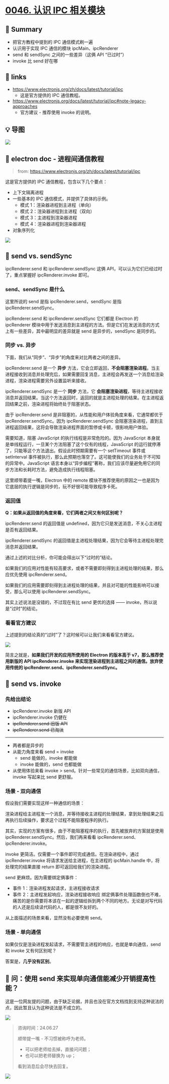 # [0046. 认识 IPC 相关模块](https://github.com/Tdahuyou/electron/tree/main/0046.%20%E8%AE%A4%E8%AF%86%20IPC%20%E7%9B%B8%E5%85%B3%E6%A8%A1%E5%9D%97)

<!-- region:toc -->
<!-- endregion:toc -->
## 📝 Summary
- 把官方教程中提到的 IPC 通信模式刷一遍
- 认识用于实现 IPC 通信的模块 ipcMain、ipcRenderer
- send 和 sendSync 之间的一些差异（这俩 API “已过时”）
- invoke 比 send 好在哪

## 🔗 links

- https://www.electronjs.org/zh/docs/latest/tutorial/ipc
  - 这是官方提供的 IPC 通信教程。
- https://www.electronjs.org/docs/latest/tutorial/ipc#note-legacy-approaches
  - 官方建议 - 推荐使用 invoke 的说明。

## 💡 导图

![](md-imgs/2024-10-05-22-33-26.png)

## 📝 electron doc - 进程间通信教程

> from: https://www.electronjs.org/zh/docs/latest/tutorial/ipc

这是官方提供的 IPC 通信教程，包含以下几个要点：

- 上下文隔离进程
- 一些基本的 IPC 通信模式，并提供了具体的示例。
  - 模式 1：渲染器进程到主进程（单向）
  - 模式 2：渲染器进程到主进程（双向）
  - 模式 3：主进程到渲染器进程
  - 模式 4：渲染器进程到渲染器进程
- 对象序列化

![](md-imgs/2024-10-05-22-35-18.png)

## 📝 send vs. sendSync

ipcRenderer.send 和 ipcRenderer.sendSync 这俩 API，可以认为它们已经过时了，重点掌握好 ipcRenderer.invoke 即可。

### send、sendSync 是什么

这里所说的 send 是指 ipcRenderer.send，sendSync 是指 ipcRenderer.sendSync。

ipcRenderer.send 和 ipcRenderer.sendSync 它们都是 Electron 的 ipcRenderer 模块中用于发送消息到主进程的方法。但是它们在发送消息的方式上有一些差异，其中最明显的差异就是 send 是异步的，sendSync 是同步的。

### 同步 vs. 异步

下面，我们从“同步”、“异步”的角度来对比两者之间的差异。

ipcRenderer.send 是一个 **异步** 方法，它会立即返回，**不会阻塞渲染进程**。当主进程接收到消息并处理完后，如果需要回复消息，主进程会再发送一个消息给渲染进程，渲染进程需要另外设置监听来接收。

ipcRenderer.sendSync 是一个 **同步** 方法，它 **会阻塞渲染进程**，等待主进程接收消息并返回结果。当这个方法返回时，返回的就是主进程处理的结果。在主进程返回结果之前，渲染进程将始终处于阻塞状态。

由于 ipcRenderer.send 是非阻塞的，从性能和用户体验角度来看，它通常都优于 ipcRenderer.sendSync。因为 ipcRenderer.sendSync 会阻塞渲染进程，直到主进程返回结果，这将会导致渲染进程界面的暂停或卡顿，很影响用户体验。

需要知道，阻塞 JavaScript 的执行线程是非常危险的。因为 JavaScript 本身就是单线程运行，一旦某个方法阻塞了这个仅有的线程，JavaScript 的运行就停滞了，只能等这个方法退出。假设此时预期需要有一个 setTimeout 事件或 setInterval 事件被执行，那么此预期也落空了。这可能使我们的业务处于不可知的异常中。JavaScript 语言本身以“异步编程”著称，我们应该尽量避免用它的同步方法和长耗时方法，避免造成执行线程阻塞。

这里顺带着提一嘴，Electron 中的 remote 模块不推荐使用的原因之一也是因为它底层的执行逻辑是同步的，玩不好很可能导致程序卡死。

### 返回值

**Q：如果从返回值的角度来看，它们两者之间又有何区别呢？**

ipcRenderer.send 的返回值是 undefined，因为它只是发送消息，不关心主进程是否有返回结果。

ipcRenderer.sendSync 的返回值是主进程处理结果，因为它会等待主进程处理完消息并返回结果。

通过上述的对比分析，你可能会得出以下“过时的”结论。

如果我们的应用对性能有较高要求，或者不需要即刻得到主进程处理的结果，那么应优先使用 ipcRenderer.send。

如果我们的应用需要即刻得到主进程处理的结果，并且对可能的性能影响可以接受，那么可以使用 ipcRenderer.sendSync。

其实上述说法是没错的，不过现在有比 send 更优的选择 —— invoke，所以说是“过时”的结论。

### 看看官方建议

上述提到的结论真的“过时”了？这时候可以让我们来看看官方建议。

![](md-imgs/2024-10-05-22-39-45.png)

简言之就是，**如果我们开发的应用所使用的 Electron 的版本高于 v7，那么推荐使用新版的 API ipcRenderer.invoke 来实现渲染进程到主进程之间的通信。放弃使用传统的 ipcRenderer.send、ipcRenderer.sendSync。**

## 📝 send vs. invoke

### 先给出结论

- ipcRenderer.invoke 新版 API
- ipcRenderer.invoke 仍健在
- ~~ipcRenderer.send 旧版 API~~
- ~~ipcRenderer.send 已淘汰~~

---

- 两者都是异步的
- 从能力角度来看 send = invoke
  - send 能做的，invoke 都能做
  - invoke 能做的，send 也都能做
- 从使用体验来看 invoke > send。针对一些常见的通信场景，比如双向通信，invoke 写起来比 send 更舒服。

### 场景 - 双向通信

假设我们需要实现这样一种通信的场景：

渲染进程给主进程发一个消息，并等待接收主进程的处理结果，拿到处理结果之后再执行后续操作，要求这个过程不能阻塞程序的执行。

其实，实现的方案有很多，由于不能阻塞程序的执行，首先被放弃的方案就是使用 ipcRenderer.sendSync。然后，我们再来看看 ipcRenderer.send、ipcRenderer.invoke。

invoke 更简洁。仅需要一个事件即可完成通信。在渲染进程中，通过 ipcRenderer.invoke 将请求发送给主进程，在主进程的 ipcMain.handle 中，将处理完的结果直接 return 即可返回给我们的渲染进程。

send 更麻烦。因为需要绑定俩事件：
- 事件 1：渲染进程发起请求，主进程接收请求
- 事件 2：主进程发起响应，渲染进程接收响应
绑定俩事件处理函数倒也不难，痛苦的是你需要将本该在一起的逻辑给拆到两个不同的地方。无论是对写代码的人还是后续读代码的人，都是很不友好的。

从上面描述的场景来看，显然没有必要使用 send。

### 场景 - 单向通信

如果仅仅是渲染进程发起请求，不需要管主进程的响应，也就是单向通信，send 和 invoke 又有何区别呢？

答案是，**几乎没有区别**。

## 🤔 问：使用 send 来实现单向通信能减少开销提高性能？

这是一位网友提的问题，由于缺乏论据，并且也没在官方文档找到支持这种说法的点，因此暂且认为这种说法是不成立的。

![](md-imgs/2024-10-05-22-42-58.png)

> 咨询时间：24.06.27
>
> 顺带提一嘴 - 不习惯被称呼为老师。
> - 可以把老师给去掉，直接问问题；
> - 也可以把老师替换为 up；
>
> 看到消息后会尽快去回复。

![](md-imgs/2024-10-05-22-46-44.png)

